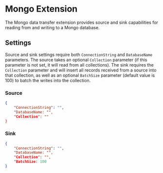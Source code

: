 # Mongo Extension

The Mongo data transfer extension provides source and sink capabilities for reading from and writing to a Mongo database.

## Settings

Source and sink settings require both `ConnectionString` and `DatabaseName` parameters. The source takes an optional `Collection` parameter (if this parameter is not set, it will read from all collections). The sink requires the `Collection` parameter and will insert all records received from a source into that collection, as well as an optional `BatchSize` parameter (default value is 100) to batch the writes into the collection.

### Source

```json
{
    "ConnectionString": "",
    "DatabaseName: "",
    "Collection": ""
}
```

### Sink

```json
{
    "ConnectionString": "",
    "DatabaseName: "",
    "Collection": "",
    "BatchSize: 100
}
```
